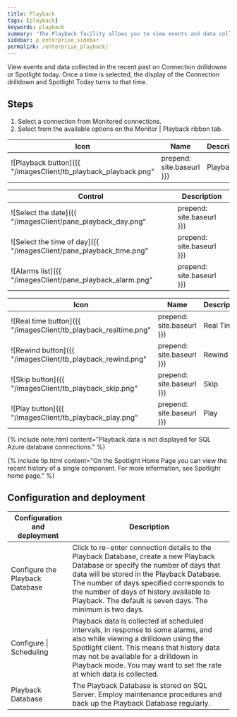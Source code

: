 ```yaml
---
title: Playback
tags: [playback]
keywords: playback
summary: "The Playback facility allows you to view events and data collected in the recent past on a Connection drilldown or Spotlight Today. Playback time to capture the event or moment in Spotlight as though it was happening in real time."
sidebar: p_enterprise_sidebar
permalink: /enterprise_playback/
---
```



View events and data collected in the recent past on Connection drilldowns or Spotlight today. Once a time is selected, the display of the Connection drilldown and Spotlight Today turns to that time.

## Steps

1. Select a connection from Monitored connections.
2. Select from the available options on the Monitor \| Playback ribbon tab.


Icon | Name | Description
-----|------|------------
![Playback button]({{ "/imagesClient/tb_playback_playback.png" | prepend: site.baseurl }}) | Playback | Select an alarm or moment in time in the past to return to. Click Real Time to return to the present time.

Control | Description
--------|-------------
![Select the date]({{ "/imagesClient/pane_playback_day.png" | prepend: site.baseurl }})   | Select the date. Use the back and forward buttons to change the date.
![Select the time of day]({{ "/imagesClient/pane_playback_time.png" | prepend: site.baseurl }})   | Select the time of day. Press and hold to magnify the time scale. The time scale is colored according to the most severe alarm raised against the connection at that time.
![Alarms list]({{ "/imagesClient/pane_playback_alarm.png" | prepend: site.baseurl }})   | The alarms list shows alarms raised on the selected day. It scrolls to show those alarms raised at the given time. Select an alarm to playback to the time when the alarm was raised.


Icon | Name | Description
-----|-----------|------------------------
![Real time button]({{ "/imagesClient/tb_playback_realtime.png" | prepend: site.baseurl }})  | Real Time | Return to present time.
![Rewind button]({{ "/imagesClient/tb_playback_rewind.png" | prepend: site.baseurl }}) | Rewind | Go back in time. Click the associate arrow to define how far back in time to travel: 1 minute, 5 minutes, 10 minutes, 1 hour or 1 day.
![Skip button]({{ "/imagesClient/tb_playback_skip.png" | prepend: site.baseurl }}) | Skip | Starting from the past, skip forward in time. Click the associate arrow to define how far forward to skip: 1 minute, 5 minutes, 10 minutes, 1 hour or 1 day.
![Play button]({{ "/imagesClient/tb_playback_play.png" | prepend: site.baseurl }}) | Play | Starting from the past, step forward in time through the alarms in sequence. Click the associate arrow to define the speed of play.

 {% include note.html content="Playback data is not displayed for SQL Azure database connections." %}

 {% include tip.html content="On the Spotlight Home Page you can view the recent history of a single component. For more information, see Spotlight home page." %}


## Configuration and deployment

Configuration and deployment | Description
-----------------------------|------------
Configure the Playback Database | Click to re-enter connection details to the Playback Database, create a new Playback Database or specify the number of days that data will be stored in the Playback Database. The number of days specified corresponds to the number of days of history available to Playback. The default is seven days. The minimum is two days.
Configure \| Scheduling  | Playback data is collected at scheduled intervals, in response to some alarms, and also while viewing a drilldown using the Spotlight client. This means that history data may not be available for a drilldown in Playback mode. You may want to set the rate at which data is collected.
Playback Database | The Playback Database is stored on SQL Server. Employ maintenance procedures and back up the Playback Database regularly.
